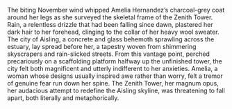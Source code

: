 The biting November wind whipped Amelia Hernandez’s charcoal-grey coat around her legs as she surveyed the skeletal frame of the Zenith Tower.  Rain, a relentless drizzle that had been falling since dawn, plastered her dark hair to her forehead, clinging to the collar of her heavy wool sweater.  The city of Aisling, a concrete and glass behemoth sprawling across the estuary, lay spread before her, a tapestry woven from shimmering skyscrapers and rain-slicked streets.  From this vantage point, perched precariously on a scaffolding platform halfway up the unfinished tower, the city felt both magnificent and utterly indifferent to her anxieties.  Amelia, a woman whose designs usually inspired awe rather than worry, felt a tremor of genuine fear run down her spine.  The Zenith Tower, her magnum opus, her audacious attempt to redefine the Aisling skyline, was threatening to fall apart, both literally and metaphorically.
